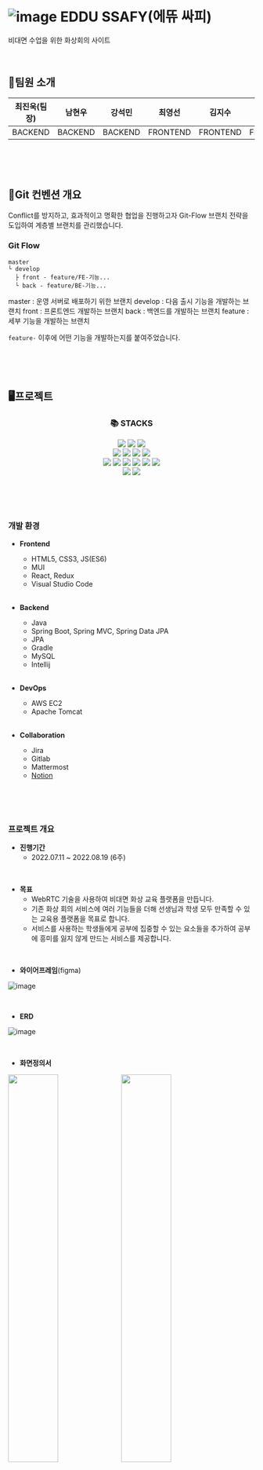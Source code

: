 # ![image](https://user-images.githubusercontent.com/77111523/219029088-dbf95ee3-4a1d-43cc-a99f-5737cd6e9d1a.png) EDDU SSAFY(에뜌 싸피)
비대면 수업을 위한 화상회의 사이트

<br/>

## 🧑팀원 소개

|<center>최진욱(팀장)</center>|<center>남현우</center>|<center>강석민</center>|<center>최영선</center>|<center>김지수</center>|<center>박무창</center>|
|:---:|:---:|:---:|:---:|:---:|:---:|
|<center>BACKEND</center>|<center>BACKEND</center>|<center>BACKEND</center>|<center>FRONTEND</center>|<center>FRONTEND</center>|<center>FRONTEND</center>|



<br/><br/><br/>
## 🧭Git 컨벤션 개요
Conflict를 방지하고, 효과적이고 명확한 협업을 진행하고자 Git-Flow 브랜치 전략을 도입하여 계층별 브랜치를 관리했습니다.

### Git Flow
```
master   
└ develop  
  ├ front - feature/FE-기능...  
  └ back - feature/BE-기능...
```
  
master : 운영 서버로 배포하기 위한 브랜치
develop : 다음 출시 기능을 개발하는 브랜치
front : 프론트엔드 개발하는 브랜치
back : 백엔드를 개발하는 브랜치
feature : 세부 기능을 개발하는 브랜치

`feature-` 이후에 어떤 기능을 개발하는지를 붙여주었습니다.


<br/><br/><br/>

## 🖥프로젝트
<div align=center><h3>📚 STACKS</h3></div>

<div align=center>
<img src="https://img.shields.io/badge/java-007396?style=for-the-badge&logo=java&logoColor=white">
<img src="https://img.shields.io/badge/spring-6DB33F?style=for-the-badge&logo=spring&logoColor=white">
<img src="https://img.shields.io/badge/springboot-6DB33F?style=for-the-badge&logo=springboot&logoColor=white">
<br>
<img src="https://img.shields.io/badge/mysql-4479A1?style=for-the-badge&logo=mysql&logoColor=white">
<img src="https://img.shields.io/badge/amazonaws-232F3E?style=for-the-badge&logo=amazonaws&logoColor=white">
<img src="https://img.shields.io/badge/apache tomcat-F8DC75?style=for-the-badge&logo=apachetomcat&logoColor=white">
<img src="https://img.shields.io/badge/linux-FCC624?style=for-the-badge&logo=linux&logoColor=black">  
<br> 
<img src="https://img.shields.io/badge/html5-E34F26?style=for-the-badge&logo=html5&logoColor=white"> 
  <img src="https://img.shields.io/badge/css-1572B6?style=for-the-badge&logo=css3&logoColor=white"> 
  <img src="https://img.shields.io/badge/javascript-F7DF1E?style=for-the-badge&logo=javascript&logoColor=black"> 
  <img src="https://img.shields.io/badge/jquery-0769AD?style=for-the-badge&logo=jquery&logoColor=white">       
  <img src="https://img.shields.io/badge/react-61DAFB?style=for-the-badge&logo=react&logoColor=black"> 
  <img src="https://img.shields.io/badge/node.js-339933?style=for-the-badge&logo=Node.js&logoColor=white">
<br>
  <img src="https://img.shields.io/badge/github-181717?style=for-the-badge&logo=github&logoColor=white">
  <img src="https://img.shields.io/badge/git-F05032?style=for-the-badge&logo=git&logoColor=white">
</div>

<br/><br/><br/>

### 개발 환경
- **Frontend**
  - HTML5, CSS3, JS(ES6)
  - MUI
  - React, Redux
  - Visual Studio Code
  
  <br/>

- **Backend**
  - Java
  - Spring Boot, Spring MVC, Spring Data JPA
  - JPA
  - Gradle
  - MySQL
  - Intellij

  <br/>
  
- **DevOps**
  - AWS EC2
  - Apache Tomcat

  <br/>

- **Collaboration**
  - Jira
  - Gitlab
  - Mattermost
  - [Notion](https://quilted-crime-a4d.notion.site/4bc0f997b5c74a5586f0d43661a7eef8?v=9c866b20939a440fb16084d06b0d2f60)

<br/><br/><br/>

### 프로젝트 개요
- **진행기간**
  - 2022.07.11 ~ 2022.08.19 (6주)

<br/>

- **목표**
    - WebRTC 기술을 사용하여 비대면 화상 교육 플랫폼을 만듭니다.
    - 기존 화상 회의 서비스에 여러 기능들을 더해 선생님과 학생 모두 만족할 수 있는 교육용 플랫폼을 목표로 합니다.
    - 서비스를 사용하는 학생들에게 공부에 집중할 수 있는 요소들을 추가하여 공부에 흥미를 잃지 않게 만드는 서비스를 제공합니다.

<br/>

- **와이어프레임**(figma)

![image](https://user-images.githubusercontent.com/77111523/219029239-db81b561-d501-41f1-ba4d-cc3dc80d763c.png)

<br/>

- **ERD**

![image](https://user-images.githubusercontent.com/77111523/219029281-f048feab-ca72-43bd-8d75-9ec6d34f54ff.png)

<br/>

- **화면정의서**

<img src="https://user-images.githubusercontent.com/77111523/219029341-67d7ab57-52de-48cb-9bd1-86cd5f65b07d.png" width="45%"> <img src="https://user-images.githubusercontent.com/77111523/219029470-1e6bd0b8-3ea2-468b-8b7d-4b7c0e3d9da0.png" width="45%">
<img src="https://user-images.githubusercontent.com/77111523/219029528-9bf00f05-7443-4257-86a0-5f2f48eb400f.png" width="45%"> <img src="https://user-images.githubusercontent.com/77111523/219029566-e98b827f-48ef-45b3-8e88-b5504f491ae6.png" width="45%">
<img src="https://user-images.githubusercontent.com/77111523/219029618-485ff192-48ea-42cb-a60d-ca03c9bddac8.png" width="45%">

<br/>

<img src="https://user-images.githubusercontent.com/77111523/219029703-9854808d-33d3-49af-8a0e-c2fe7ef151ec.png" width="45%"> <img src="https://user-images.githubusercontent.com/77111523/219029785-f53e9012-d370-408d-83d8-3e94bcb15645.png" width="45%">
<img src="https://user-images.githubusercontent.com/77111523/219029848-9d392c65-f4e0-4384-bbd8-f8cc7c978b07.png" width="45%">

<br/>

- **시퀀스 다이어그램**

<img src="https://user-images.githubusercontent.com/77111523/219030034-f6d137fd-dd54-4d7c-8c0e-872e6d0fb486.png" width="45%"> <img src="https://user-images.githubusercontent.com/77111523/219030087-5d64848d-679d-4894-8cb0-f212c28aaf64.png" width="45%">
<img src="https://user-images.githubusercontent.com/77111523/219030123-2a4e302c-8d52-4cb5-9024-da74c8ac5ee5.png" width="45%"> <img src="https://user-images.githubusercontent.com/77111523/219030164-8703e5a6-5ef3-4161-b06f-9447a731f02e.png" width="45%">
<img src="https://user-images.githubusercontent.com/77111523/219030216-705782e9-bf88-4398-9850-072508eff956.png" width="45%"> <img src="https://user-images.githubusercontent.com/77111523/219030262-e0bdd0b2-31d3-4f04-ab4c-8351b4bab60a.png" width="45%">


<br/><br/><br/>

## 📖프로젝트 소개

### 기획 배경

- 코로나19 재유행으로 인해 대면으로 수업하기 어려워진 환경
- 펜데믹으로 인한 비대면 플랫폼의 활성화

### 기획 의도

- 다양한 교육기관에서 교육할 때 도움을 줄 수 있는 기능을 포함한 화상회의 웹 사이트 개발

### 대상 사용자

- 비대면으로 하는 교육환경이 필요한 강사 및 학생들

### 기대 효과

- 비대면 환경에서 집중을 하지 못하는 학생들을 위하여 문제 및 점수를 시각적으로 제공하며 집중도를 높이는 효과

<br/><br/><br/>

## 📌주요 기능

### 회원 가입
![회원가입](https://user-images.githubusercontent.com/77111523/219031531-62cff267-d7bf-463a-88fd-65c4c6b30364.gif)

### 로그인
![로그인](https://user-images.githubusercontent.com/77111523/219032378-12620afd-40fc-47f7-9553-ca6d097582f3.gif)

### 개인정보 수정
![개인정보_수정](https://user-images.githubusercontent.com/77111523/219032430-e3216e9b-e540-40e0-a04f-dab66ff009be.gif)

### 비밀번호 변경
![비밀번호_변경](https://user-images.githubusercontent.com/77111523/219032490-856d3887-472b-4fb7-b785-bd3d4270e70e.gif)

### 회원 탈퇴
![회원_탈퇴](https://user-images.githubusercontent.com/77111523/219032519-1cb632cf-4f66-4ff1-a756-2dd633e08d60.gif)

### 채팅 기능(학생용)
![채팅_기능_학생용_-min](https://user-images.githubusercontent.com/77111523/219035288-a086125e-ee76-4650-bb87-0cc2fb4d3131.gif)

### 퀴즈 풀기(학생용)
![퀴즈_풀기_학생용_ (1)](https://user-images.githubusercontent.com/77111523/219033217-6d9bacf4-a97b-4956-b31b-a2c47a28a8af.gif)

### 방 입장(학생용)
![방 입장(학생용)-min](https://user-images.githubusercontent.com/77111523/219035119-a2a9a48b-6915-49f4-b41d-2d9a049c5f08.gif)

### 방 생성(교수용)
![방_생성_교수용_](https://user-images.githubusercontent.com/77111523/219033331-a36524ec-30fe-4810-bb9a-6a158e294de6.gif)

### 채팅 기능(교수용)
![채팅_기능_교수용_-min](https://user-images.githubusercontent.com/77111523/219035220-0588984e-38d3-454f-8603-75b41ad07779.gif)

### 퀴즈 생성(교수용)
![퀴즈_생성_교수용_](https://user-images.githubusercontent.com/77111523/219033415-78452e62-af4d-436d-a6a2-6da379ad28e4.gif)

### 화면 공유(교수용)
![화면_공유_교수용_](https://user-images.githubusercontent.com/77111523/219033468-cea5e331-fc55-4a2b-9bb9-a68727792f5b.gif)

### 퀴즈 풀기(교수용)
![퀴즈 풀기(교수용)](https://user-images.githubusercontent.com/77111523/219033557-4f4545c5-b48e-4a31-95d8-58b2b9354779.gif)

### 방 나가기(교수용)
![방_나가기_교수용_](https://user-images.githubusercontent.com/77111523/219033657-f2a07a54-b87e-4d6f-bc0c-6abea5bca1a2.gif)




<br/><br/><br/>

## 📃설치 및 실행 가이드
- Frontend
```
$ cd frontend
$ npm i
$ npm run serve
```
- Backend
```
# API server 
$ cd backend
$ gradle wrap # gradle wrapper 없을 경우 실행
$ ./gradlew clean build
$ sudo java -jar "/home/ubuntu/S07P12C111/backend-java/ssafy-web-project-1.0-SNAPSHOT.jar"

# openvidu KMS
$ docker run -p 4443:4443 --rm -e OPENVIDU_SECRET=MY_SECRET openvidu/openvidu-server-kms:2.22.0
```

<br/><br/><br/>

## 🛠프로젝트 빌드 및 배포
- [프로젝트 빌드 및 배포](https://github.com/ksmlucky/EDDU_SSAFY/blob/master/exec/%ED%94%84%EB%A1%9C%EC%A0%9D%ED%8A%B8_%EB%B9%8C%EB%93%9C_%EB%B0%8F_%EB%B0%B0%ED%8F%AC.md)

<br/><br/><br/>

## ⚙시스템 환경 및 구성

![image](https://user-images.githubusercontent.com/77111523/219030751-05dec548-25f9-452f-ba30-d89f32ad0951.png)

- OS: Windows10, Linux
- Backend Framework: Spring Boot 2.7.1
- Frontend Framework: React 18.2.0
- DB: mysql Ver 8.0.30-0ubuntu0.20.04.2 (Ubuntu)
- WAS: Gradle
- JVM: openJDK (1.8.0_192)
- Node.js: 16.16.0
- npm: 8.5.5
- WebRTC: openVidu 2.22.0
- Docker: 20.10.12
- WEB: Nginx (1.18.0)


<br/><br/><br/>

## 📕프로젝트 후기
- 최진욱: 처음 팀장으로써 제대로된 프로젝트를 마칠 수 있었습니다. 자바, 스프링과 JPA를 사용해서 CRUD를 만들어보고, 컨트롤러, 엔티티, 서비스, 서비스Impl등을 구현해보면서 이해하는 재미를 느꼈습니다. 또한 회원가입을 하면서 JWT토큰을 사용하고 안하고 차이점을 직접 구현해보면서 새로운 기능을 알 수 있었습니다. 아쉬운 점으로는 자바가 처음이라 CRUD에 집중하다보니 오픈비듀와 서버에 대해서 참여를 잘 못했던거에 대해서 아쉬움이 남았습니다. 

- 남현우: 끝까지 재밌게 프로젝트를 마무리 할 수 있었습니다. 꽤 만족스러운 결과물이었지만 그래도 처음에 계획하고 구현하지 못한 많은 기능들이나 하고자 했으나 구현에 실패한 부분이 마음에 남아 아쉽습니다. 다음 프로젝트는 더 멋지게 해보겠습니다. 다음 프로젝트 때도 만나요. 

- 강석민: 깃과 지라 등 협업 툴을 제대로 사용해본 것이 처음이라 개발을 포함해서 하나부터 열까지 쉽지 않았지만 점차 적응되어 가는 것을 느낄 때 뿌듯하고 재미도 있었습니다. WebRTC라는 생소한 분야임에도 불구하고 좋은 팀원들을 만난 덕분에 재밌게 프로젝트 잘 마무리할 수 있어서 다행이라는 생각이 듭니다. 프로젝트를 진행하고 공부를 더 하면 할 수록 저 자신에게 부족한 부분이 보여서 아쉽고 점점 욕심이 났는데, 앞으로는 이 욕심을 발판 삼아서 더 열심히 하는 사람이 되어야 겠다고 생각했습니다. 화이탱 ~

- 최영선: 이번 프로젝트를 진행하면서 너무 좋은 팀원들을 만나 즐거운 분위기에서 프로젝트를 할 수 있었습니다. git과 관련된 문제도 많았고 AWS 서버 배포에도 이슈가 많아 힘들었는데 팀원들 덕분에 잘 이겨낼 수 있었습니다. 서버 문제 해결이 늦어서 프론트엔드에 더 많은 기능, 디자인을 넣지 못해 아쉽지만 좋은 경험이였습니다. 처음 React를 사용해 봤는데 팀원들과 함께 문제 해결을 위해 고민하다 보니 혼자하는 것보다 다양한 경험을 할 수 있어서 너무 좋았습니다. EDDU SSAFY 프로젝트를 통해 부족한 점을 많이 느꼈고 다음 프로젝트 때는 그점을 개선해서 열심히 할 수 있을 것 같습니다.

- 김지수: 너무 좋은 팀원들을 만나 활발히 소통하면서 만드는 프로젝트를 경험해 볼 수 있었습니다. React의 다양한 기능 및 openvidu를 통한 웹 화상회의 기능을 구현해보면서 웹기술에 대한 지식을 조금은 배워갈 수 있었던 것 같습니다. 또한 처음으로 체계적인 프로젝트를 진행해보며 부족한 점이 많았지만 팀원들 덕분에 잘 이겨낼 수 있었다고 생각합니다. 팀원분들 다들 너무 수고 많으셨습니다.

- 박무창: 처음 써보는 라이브러리나 기능들을 마주하게 되면서 어려운 부분이 많았지만, 기존의 방식에 새로운 방식을 더해보면서 다양한 활용법을 배워볼 수 있었습니다. 또한 실제 서비스를 만들면서 사용자를 고려한 UI/UX를 설계해보고, 양방향의 실시간 연결을 구현하며 웹 영상 개발 능력과 웹 개발 능력, 디자인 능력을 보다 증진 시킬 수 있었습니다.

<br/><br/><br/>

## 🎞최종산출물(시연 영상)
영상 링크?

<br/><br/><br/>

